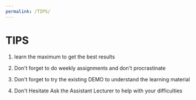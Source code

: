 ```yaml
---
permalink: /TIPS/
---
```


# TIPS

1. learn the maximum to get the best results

2. Don't forget to do weekly assignments and don't procrastinate

3. Don't forget to try the existing DEMO to understand the learning material

4. Don't Hesitate Ask the Assistant Lecturer to help with your difficulties